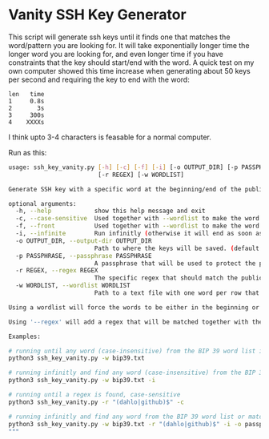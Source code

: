 # Vanity SSH Key Generator

This script will generate ssh keys until it finds one that matches the word/pattern you are looking for. It will take exponentially longer time the longer word you are looking for, and even longer time if you have constraints that the key should start/end with the word. A quick test on my own computer showed this time increase when generating about 50 keys per second and requiring the key to end with the word:

```
len   time
1     0.8s
2       3s
3     300s
4    XXXXs
```

I think upto 3-4 characters is feasable for a normal computer.

Run as this:

```bash
usage: ssh_key_vanity.py [-h] [-c] [-f] [-i] [-o OUTPUT_DIR] [-p PASSPHRASE]
                         [-r REGEX] [-w WORDLIST]

Generate SSH key with a specific word at the beginning/end of the public key.

optional arguments:
  -h, --help            show this help message and exit
  -c, --case-sensitive  Used together with --wordlist to make the word match case-sensitive. (much longer running time)
  -f, --front           Used together with --wordlist to make the word match the beginning of the public key.
  -i, --infinite        Run infinitly (otherwise it will end as soon as one matching key has been found).
  -o OUTPUT_DIR, --output-dir OUTPUT_DIR
                        Path to where the keys will be saved. (default: ./)
  -p PASSPHRASE, --passphrase PASSPHRASE
                        A passphrase that will be used to protect the private key(s). If the is not set the keys will be unprotected.
  -r REGEX, --regex REGEX
                        The specific regex that should match the public key.
  -w WORDLIST, --wordlist WORDLIST
                        Path to a text file with one word per row that will be matched to the end of the public key.

Using a wordlist will force the words to be either in the beginning or the end of the public key. In the front is probably a bad idea since most keys start with "AAA.."

Using '--regex' will add a regex that will be matched together with the words from the wordlist (if one was provided), and it can be written as any python compatible regex.

Examples:

# running until any word (case-insensitive) from the BIP 39 word list is found at the end of the public key, then terminate
python3 ssh_key_vanity.py -w bip39.txt

# running infinitly and find any word (case-insensitive) from the BIP 39 word list is found at the end of the public key
python3 ssh_key_vanity.py -w bip39.txt -i

# running until a regex is found, case-sensitive
python3 ssh_key_vanity.py -r "(dahlo|github)$" -c

# running infinitly and find any word from the BIP 39 word list or matching a specified regex (case-insensitive) and save the keys in a folder called 'passphrase' and protect the private keys with the password 'hunter2'
python3 ssh_key_vanity.py -w bip39.txt -r "(dahlo|github)$" -i -o passphrase/ -p hunter2
"""

